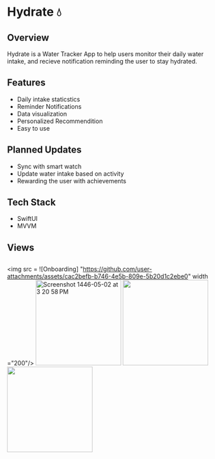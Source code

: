 # Hydrate 💧


## Overview
Hydrate is a Water Tracker App to help users monitor their daily water intake, and recieve notification reminding the user to stay hydrated.

## Features
- Daily intake staticstics
- Reminder Notifications
- Data visualization
- Personalized Recommendition
- Easy to use

## Planned Updates
- Sync with smart watch
- Update water intake based on activity
- Rewarding the user with achievements

## Tech Stack 
- SwiftUI
- MVVM 

## Views
##
  <p align = "center">

<img src = ![Onboarding] "https://github.com/user-attachments/assets/cac2befb-b746-4e5b-809e-5b20d1c2ebe0" width ="200"/>
<img width="200" alt="Screenshot 1446-05-02 at 3 20 58 PM" src="https://github.com/user-attachments/assets/40b5884b-cff9-4163-86b2-328545d9e205">
<img src = "https://github.com/user-attachments/assets/a8d07d9c-d493-4c65-9f3c-ed9aba733c37" width ="200"/>
<img src = "https://github.com/user-attachments/assets/a031eef2-fb58-43ad-8aff-c7d910b30af4" width ="200"/>
</p>
